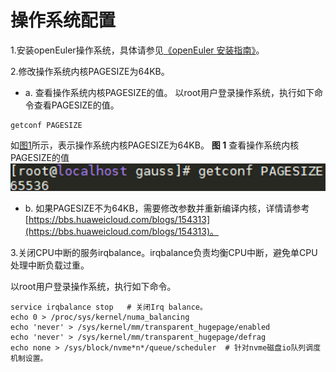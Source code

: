 # 操作系统配置

1.安装openEuler操作系统，具体请参见[《openEuler 安装指南》](https://openeuler.org/zh/docs/20.03_LTS/docs/InstallationGuide/InstallationGuide.html)。

2.修改操作系统内核PAGESIZE为64KB。

- a. 查看操作系统内核PAGESIZE的值。
以root用户登录操作系统，执行如下命令查看PAGESIZE的值。
```
getconf PAGESIZE
```
如[图1](#fig1277156123020)所示，表示操作系统内核PAGESIZE为64KB。
**图 1**  查看操作系统内核PAGESIZE的值<a name="fig1277156123020"></a>  
![](figures/View-the-value-of-the-operating-system-kernel-PAGESIZE.png "查看操作系统内核PAGESIZE的值")

- b. 如果PAGESIZE不为64KB，需要修改参数并重新编译内核，详情请参考[https://bbs.huaweicloud.com/blogs/154313](https://bbs.huaweicloud.com/blogs/154313)。

3.关闭CPU中断的服务irqbalance。irqbalance负责均衡CPU中断，避免单CPU处理中断负载过重。

以root用户登录操作系统，执行如下命令。

```
service irqbalance stop   # 关闭Irq balance。
echo 0 > /proc/sys/kernel/numa_balancing    
echo 'never' > /sys/kernel/mm/transparent_hugepage/enabled 
echo 'never' > /sys/kernel/mm/transparent_hugepage/defrag 
echo none > /sys/block/nvme*n*/queue/scheduler  # 针对nvme磁盘io队列调度机制设置。
```


